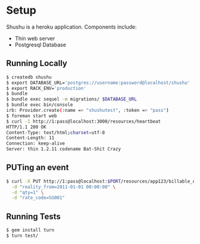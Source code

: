 # Setup

Shushu is a heroku application. Components include:

* Thin web server
* Postgresql Database

## Running Locally

```bash
$ createdb shushu
$ export DATABASE_URL='postgres://username:password@localhost/shushu'
$ export RACK_ENV='production'
$ bundle
$ bundle exec sequel -m migrations/ $DATABASE_URL
$ bundle exec bin/console
irb: Provider.create(:name => "shushutest", :token => "pass")
$ foreman start web
$ curl -I http://1:pass@localhost:3000/resources/heartbeat
HTTP/1.1 200 OK
Content-Type: text/html;charset=utf-8
Content-Length: 11
Connection: keep-alive
Server: thin 1.2.11 codename Bat-Shit Crazy
```
## PUTing an event

```bash
$ curl -X PUT http://1:pass@localhost:$PORT/resources/app123/billable_events/1 \
  -d "reality_from=2011-01-01 00:00:00" \
  -d "qty=1" \
  -d "rate_code=SG001"

```

## Running Tests

```bash
$ gem install turn
$ turn test/
```
